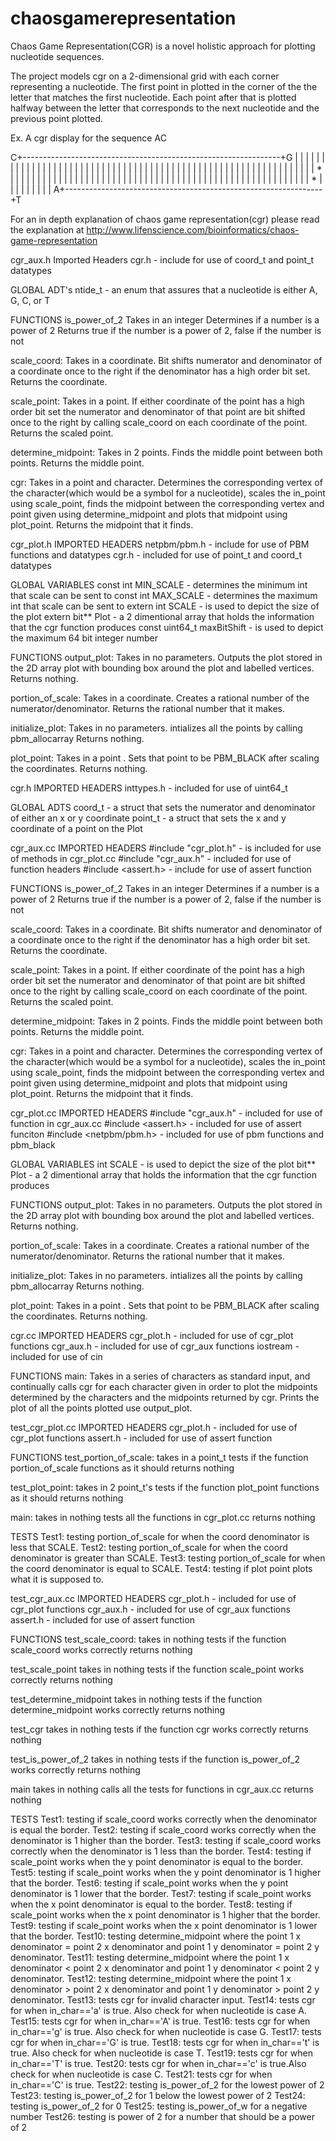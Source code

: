 # chaosgamerepresentation

Chaos Game Representation(CGR) is a novel holistic approach for plotting nucleotide sequences.

The project models cgr on a 2-dimensional grid with each corner representing a nucleotide. The first point in plotted in the corner of the the letter that matches the first nucleotide. Each point after that is plotted halfway between the letter that corresponds to the next nucleotide and the previous point plotted.

Ex. A cgr display for the sequence AC

C+----------------------------------------------------------------+G
 |                                                                |
 |                                                                |
 |                                                                |
 |                                                                |
 |                                                                |
 |                                                                |
 |                                                                |
 |                                                                |
 |                                                                |
 |                                                                |
 |                                                                |
 |                                                                |
 |                                                                |
 |                                                                |
 |                                                                |
 |                                                                |
 |                                                                |
 |                                                                |
 |                                                                |
 |                                                                |
 |                                                                |
 |                                                                |
 |                                                                |
 |                                                                |
 |                                                                |
 |                                                                |
 |                                                                |
 |                                                                |
 |                                                                |
 |                                                                |
 |                                                                |
 |        *                                                       |
 |                                                                |
 |                                                                |
 |                                                                |
 |                                                                |
 |                                                                |
 |                                                                |
 |                                                                |
 |                                                                |
 |                                                                |
 |                                                                |
 |                                                                |
 |                                                                |
 |                                                                |
 |                                                                |
 |                                                                |
 |                                                                |
 |                                                                |
 |                                                                |
 |                                                                |
 |                                                                |
 |                                                                |
 |                                                                |
 |                                                                |
 |                                                                |
 |                                                                |
 |                                                                |
 |                                                                |
 |                *                                               |
 |                                                                |
 |                                                                |
 |                                                                |
 |                                                                |
A+----------------------------------------------------------------+T

For an in depth explanation of chaos game representation(cgr) please read the explanation at http://www.lifenscience.com/bioinformatics/chaos-game-representation

cgr_aux.h 
Imported Headers
cgr.h - include for use of coord_t and point_t datatypes

GLOBAL ADT's
ntide_t - an enum that assures that a nucleotide is either A, G, C, or T

FUNCTIONS
is_power_of_2
Takes in an integer
Determines if a number is a power of 2
Returns true if the number is a power of 2, false if the number is not

scale_coord:
Takes in a coordinate.
Bit shifts numerator and denominator of a coordinate once to the right if the denominator has a high order bit set.
Returns the coordinate.

scale_point:
Takes in a point.
If either coordinate of the point has a high order bit set the numerator and denominator of that point are bit shifted once to the right by calling scale_coord on each coordinate of the point.
Returns the scaled point. 

determine_midpoint:
Takes in 2 points.
Finds the middle point between both points.
Returns the middle point.

cgr:
Takes in a point and character.
Determines the corresponding vertex of the character(which would be a symbol for a nucleotide), scales the in_point using scale_point, finds the midpoint between the corresponding vertex and point given using determine_midpoint and plots that midpoint using plot_point.
Returns the midpoint that it finds.




cgr_plot.h
IMPORTED HEADERS
netpbm/pbm.h - include for use of PBM functions and datatypes
cgr.h - included for use of point_t and coord_t datatypes

GLOBAL VARIABLES
const int MIN_SCALE - determines the minimum int that scale can be sent to
const int MAX_SCALE - determines the maximum int that scale can be sent to
extern int SCALE - is used to depict the size of the plot 
extern bit** Plot - a 2 dimentional array that holds the information that the cgr function produces
const uint64_t maxBitShift - is used to depict the maximum 64 bit integer number

FUNCTIONS
output_plot: 
Takes in no parameters.
Outputs the plot stored in the 2D array plot with bounding box around the plot and labelled vertices.
Returns nothing.

portion_of_scale:
Takes in a coordinate.
Creates a rational number of the numerator/denominator.
Returns the rational number that it makes.

initialize_plot: 
Takes in no parameters.
intializes all the points by calling pbm_allocarray
Returns nothing.

plot_point: 
Takes in a point .
Sets that point to be PBM_BLACK after scaling the coordinates.
Returns nothing.

cgr.h
IMPORTED HEADERS
inttypes.h - included for use of uint64_t

GLOBAL ADTS
coord_t - a struct that sets the numerator and denominator of either an x or y coordinate
point_t - a struct that sets the x and y coordinate of a point on the Plot




cgr_aux.cc
IMPORTED HEADERS
#include "cgr_plot.h" - is included for use of methods in cgr_plot.cc
#include "cgr_aux.h" - included for use of function headers
#include <assert.h> - include for use of assert function

FUNCTIONS
is_power_of_2
Takes in an integer
Determines if a number is a power of 2
Returns true if the number is a power of 2, false if the number is not

scale_coord:
Takes in a coordinate.
Bit shifts numerator and denominator of a coordinate once to the right if the denominator has a high order bit set.
Returns the coordinate.

scale_point:
Takes in a point.
If either coordinate of the point has a high order bit set the numerator and denominator of that point are bit shifted once to the right by calling scale_coord on each coordinate of the point.
Returns the scaled point. 

determine_midpoint:
Takes in 2 points.
Finds the middle point between both points.
Returns the middle point.

cgr:
Takes in a point and character.
Determines the corresponding vertex of the character(which would be a symbol for a nucleotide), scales the in_point using scale_point, finds the midpoint between the corresponding vertex and point given using determine_midpoint and plots that midpoint using plot_point.
Returns the midpoint that it finds.




cgr_plot.cc
IMPORTED HEADERS
#include "cgr_aux.h" - included for use of function in cgr_aux.cc
#include <assert.h> - included for use of assert funciton
#include <netpbm/pbm.h> - included for use of pbm functions and pbm_black

GLOBAL VARIABLES
int SCALE - is used to depict the size of the plot 
bit** Plot - a 2 dimentional array that holds the information that the cgr function produces

FUNCTIONS
output_plot: 
Takes in no parameters.
Outputs the plot stored in the 2D array plot with bounding box around the plot and labelled vertices.
Returns nothing.

portion_of_scale:
Takes in a coordinate.
Creates a rational number of the numerator/denominator.
Returns the rational number that it makes.

initialize_plot: 
Takes in no parameters.
intializes all the points by calling pbm_allocarray
Returns nothing.

plot_point: 
Takes in a point .
Sets that point to be PBM_BLACK after scaling the coordinates.
Returns nothing.




cgr.cc
IMPORTED HEADERS
cgr_plot.h - included for use of cgr_plot functions
cgr_aux.h - included for use of cgr_aux functions
iostream - included for use of cin

FUNCTIONS
main:
Takes in a series of characters as standard input, and continually calls cgr for each character given in order to plot the midpoints determined by the characters and the midpoints returned by cgr.
Prints the plot of all the points plotted use output_plot.




test_cgr_plot.cc
IMPORTED HEADERS
cgr_plot.h - included for use of cgr_plot functions
assert.h - included for use of assert function

FUNCTIONS
test_portion_of_scale:
takes in a point_t 
tests if the function portion_of_scale functions as it should
returns nothing

test_plot_point:
takes in 2 point_t's
tests if the function plot_point functions as it should
returns nothing

main:
takes in nothing
tests all the functions in cgr_plot.cc
returns nothing

TESTS
Test1: testing portion_of_scale for when the coord denominator is less that SCALE.
Test2: testing portion_of_scale for when the coord denominator is greater than SCALE.
Test3: testing portion_of_scale for when the coord denominator is equal to SCALE.
Test4: testing if plot point plots what it is supposed to.




test_cgr_aux.cc
IMPORTED HEADERS
cgr_plot.h - included for use of cgr_plot functions
cgr_aux.h - included for use of cgr_aux functions
assert.h - included for use of assert function

FUNCTIONS
test_scale_coord:
takes in nothing
tests if the function scale_coord works correctly
returns nothing

test_scale_point
takes in nothing
tests if the function scale_point works correctly
returns nothing

test_determine_midpoint
takes in nothing
tests if the function determine_midpoint works correctly
returns nothing

test_cgr
takes in nothing
tests if the function cgr works correctly
returns nothing

test_is_power_of_2
takes in nothing
tests if the function is_power_of_2 works correctly
returns nothing

main
takes in nothing
calls all the tests for functions in cgr_aux.cc
returns nothing

TESTS
Test1: testing if scale_coord works correctly when the denominator is equal the border.
Test2: testing if scale_coord works correctly when the denominator is 1 higher than the border.
Test3: testing if scale_coord works correctly when the denominator is 1 less than the border.
Test4: testing if scale_point works when the y point denominator is equal to the border.
Test5: testing if scale_point works when the y point denominator is 1 higher that the border.
Test6: testing if scale_point works when the y point denominator is 1 lower that the border.
Test7: testing if scale_point works when the x point denominator is equal to the border.
Test8: testing if scale_point works when the x point denominator is 1 higher that the border.
Test9: testing if scale_point works when the x point denominator is 1 lower that the border.
Test10: testing determine_midpoint where the point 1 x denominator = point 2 x denominator and point 1 y denominator = point 2 y denominator.
Test11: testing determine_midpoint where the point 1 x denominator < point 2 x denominator and point 1 y denominator < point 2 y denominator.
Test12: testing determine_midpoint where the point 1 x denominator > point 2 x denominator and point 1 y denominator > point 2 y denominator.
Test13: tests cgr for invalid character input.
Test14: tests cgr for when in_char=='a' is true. Also check for when nucleotide is case A.
Test15: tests cgr for when in_char=='A' is true.
Test16: tests cgr for when in_char=='g' is true. Also check for when nucleotide is case G.
Test17: tests cgr for when in_char=='G' is true.
Test18: tests cgr for when in_char=='t' is true. Also check for when nucleotide is case T.
Test19: tests cgr for when in_char=='T' is true.
Test20: tests cgr for when in_char=='c' is true.Also check for when nucleotide is case C.
Test21: tests cgr for when in_char=='C' is true.
Test22: testing is_power_of_2 for the lowest power of 2
Test23: testing is_power_of_2 for 1 below the lowest power of 2
Test24: testing is_power_of_2 for 0
Test25: testing is_power_of_w for a negative number
Test26: testing is power of 2 for a number that should be a power of 2
